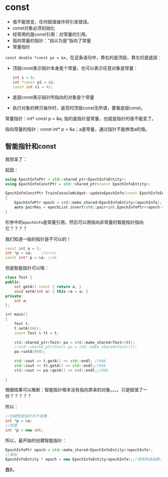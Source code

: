 # const

+ 值不能改变，任何赋值操作将引发错误。
+ const对象必须初始化
+ 经常用的是const引用：对常量的引用。
+ 指向常量的指针：“自以为是”指向了常量
+ 常量指针

`const double *const px = &x`，在这条语句中，靠右的是顶层，靠左的是底层：

+ 顶层const表示指针本身是个常量，也可以表示任意对象是常量：

  ```c++
  int i = 0;
  int *const p1 = &i;
  const int ci = 42;
  ```

+ 底层const表示指针所指向的对象是个常量

+ 执行对象的拷贝操作时，是否时顶层const无所谓，要看底层const。

常量指针：int* const p = &a; 指的是指针是常量，也就是指针的值不能变了。

指向常量的指针：const int* p = &a；a是常量，通过指针不能修改a的值。



## 智能指针和const

我惊呆了：

起因：

```c++
using EpochInfoPtr = std::shared_ptr<EpochInfoEntity>;
using EpochInfoConstPtr = std::shared_ptr<const EpochInfoEntity>;

EpochInfoConstPtr TrainConsoleWidget::updateEpochInfo(const EpochInfoEntity& epochInfo)
{
	EpochInfoPtr epoch = std::make_shared<EpochInfoEntity>(epochInfo);
    auto pairRes = epochList.insert(std::pair<int,EpochInfoPtr>(epoch->getEpochId(),epoch));
}
```

形参中的`epochInfo`是常量引用。然后可以用指向非常量的智能指针指向它？？？？

我们知道一般的指针是不可以的！

```c++
const int a = 5;
int *p = &a;    //error
const int* p = &a; //ok
```

但是智能指针可以唉：

```c++
class Test {
public:
	int getA() const { return a; }
	void setA(int a) { this->a = a; }
private:
	int a;
};

int main()
{
    Test t;
	t.setA(666);
	const Test & tt = t;
    
    std::shared_ptr<Test> pa = std::make_shared<Test>(tt);
    //std::shared_ptr<Test> pa = std::make_shared<Test>(t);
	pa->setA(999);
    
	std::cout << t.getA() << std::endl; //666
	std::cout << tt.getA() << std::endl;//666
	std::cout << pa->getA() << std::endl;//999
	
}
```

根据结果可以推断：智能指针根本没有指向原来的对象。。。。只是赋值了一份？？？？？

所以：

```c++
//创建智能指针并不是像：
int *p = &a;
//而是
int *p = new int;
```

所以，最开始的创建智能指针：

```c++
EpochInfoPtr epoch = std::make_shared<EpochInfoEntity>(epochInfo);
//类似
EpochInfoEntity * epoch = new EpochInfoEntity(epochInfo);//调用构造函数，创建了一个新对象
```



蠢B。

